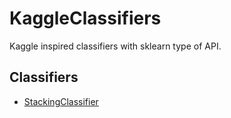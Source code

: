 # KaggleClassifiers
Kaggle inspired classifiers with sklearn type of API.


## Classifiers
- [StackingClassifier](doc/StackingClassifier.md)

